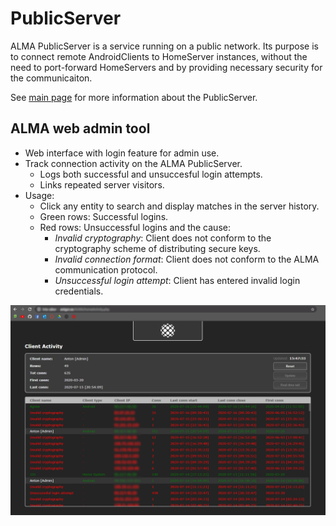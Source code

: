 # PublicServer

ALMA PublicServer is a service running on a public network. Its purpose is to connect remote AndroidClients to HomeServer instances, without the need to port-forward HomeServers and by providing necessary security for the communicaiton. 

See [main page](https://github.com/AntonGrn/home-auto-ALMA-v2.0#publicserver-remotely-accessible) for more information about the PublicServer.

## ALMA web admin tool
* Web interface with login feature for admin use.
* Track connection activity on the ALMA PublicServer.
  * Logs both successful and unsuccesful login attempts.
  * Links repeated server visitors.
* Usage:
  * Click any entity to search and display matches in the server history.
  * Green rows: Successful logins.
  * Red rows: Unsuccessful logins and the cause:
    * *Invalid cryptography*: Client does not conform to the cryptography scheme of distributing secure keys.
    * *Invalid connection format*: Client does not conform to the ALMA communication protocol.
    * *Unsuccessful login attempt*: Client has entered invalid login credentials.

<img src="./images/web_admin_activity.png">

